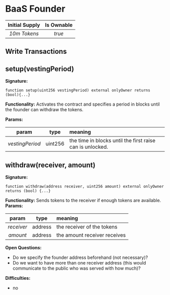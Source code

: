 # BaaS Founder 


**Initial Supply**  | **Is Ownable** 
| :-------------: |:-------------:| 
*10m Tokens* | *true*

## Write Transactions

## setup(vestingPeriod)
**Signature:** 
    
    function setup(uint256 vestingPeriod) external onlyOwner returns (bool){...}
    
**Functionality:** Activates the contract and specifies a period in blocks until the founder can withdraw the tokens.

**Params:**

param | type | meaning
| :-------------: |:-------------:|:-------------|
*vestingPeriod* | uint256 | the time in blocks until the first raise can is unlocked.


## withdraw(receiver, amount)
**Signature:**

    function withdraw(address receiver, uint256 amount) external onlyOwner returns (bool) {...}

**Functionality:** Sends tokens to the receiver if enough tokens are available.
**Params:**

param | type | meaning
| :-------------: |:-------------:|:-------------|
*receiver* | address | the receiver of the tokens
*amount* | address | the amount receiver receives
  
    
**Open Questions:**
* Do we specify the founder address beforehand (not necessary)?
* Do we want to have more than one receiver address (this would communicate to the public who was served with how much)? 

**Difficulties:**
* no 